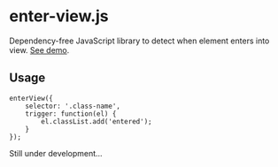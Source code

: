 # enter-view.js

Dependency-free JavaScript library to detect when element enters into view. [See demo](https://russellgoldenberg.github.io/enter-view/).

## Usage 

```
enterView({
	selector: '.class-name',
	trigger: function(el) {
		el.classList.add('entered');
	}
});
```

Still under development...

